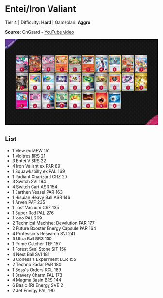 # Entei/Iron Valiant

Tier **4** | Difficulty: **Hard** | Gameplan: **Aggro**

**Source**: OnGaard - [YouTube video](https://www.youtube.com/watch?v=7LFyYzF8kmk)

![decklist](../../!Images/Standard/10BRS-TEF/Entei-Iron%20Valiant.png)

## List
* 1 Mew ex MEW 151
* 1 Moltres BRS 21
* 3 Entei V BRS 22
* 4 Iron Valiant ex PAR 89
* 1 Squawkabilly ex PAL 169
* 1 Radiant Charizard CRZ 20
* 3 Switch SVI 194
* 4 Switch Cart ASR 154
* 1 Earthen Vessel PAR 163
* 1 Hisuian Heavy Ball ASR 146
* 1 Arven PAF 235
* 1 Lost Vacuum CRZ 135
* 1 Super Rod PAL 276
* 1 Iono PAL 269
* 2 Technical Machine: Devolution PAR 177
* 2 Future Booster Energy Capsule PAR 164
* 4 Professor's Research SVI 241
* 3 Ultra Ball BRS 150
* 1 Prime Catcher TEF 157
* 1 Forest Seal Stone SIT 156
* 4 Nest Ball SVI 181
* 3 Colress's Experiment LOR 155
* 2 Techno Radar PAR 180
* 1 Boss's Orders RCL 189
* 1 Bravery Charm PAL 173
* 4 Magma Basin BRS 144
* 6 Basic {R} Energy SVE 2
* 2 Jet Energy PAL 190
